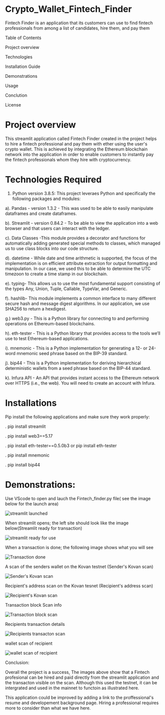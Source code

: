 # Crypto_Wallet_Fintech_Finder
Fintech Finder is an application that its customers can use to find fintech professionals from among a list of candidates, hire them, and pay them

Table of Contents

Project overview

Technologies 

Installation Guide

Demonstrations 

Usage

Conclution

License


# Project overview


This streamlit application called Fintech Finder created in the project helps to hire a fintech professional and pay them with ether using the user's crypto wallet. This is achieved by integrating the Ethereum blockchain network into the application in order to enable customers to instantly pay the fintech professionals whom they hire with cryptocurrency.

# Technologies Required 

1. Python version 3.8.5: This project leveraes Python and specifically the following packages and modules:

a). Pandas - version 1.3.2 - This was used to be able to easily manipulate dataframes and create dataframes.

b). Streamlit - version 0.84.2 - To be able to view the application into a web browser and that users can interact with the ledger.

c). Data Classes -This module provides a decorator and functions for automatically adding generated special methods to classes, which managed us to use class blocks into our code structure.

d).  datetime - While date and time arithmetic is supported, the focus of the implementation is on efficient attribute extraction for output formatting and manipulation. In our case, we used this to be able to determine the UTC timezoon to create a time stamp in our blockchain.

e). typing- This allows us to use the most fundamental support consisting of the types Any, Union, Tuple, Callable, TypeVar, and Generic.

f). hashlib- This module implements a common interface to many different secure hash and message digest algorithms. In our application, we use SHA256 to return a hexdigest.

g.) web3.py - This is a Python library for connecting to and performing operations on Ethereum-based blockchains.

h). eth-tester - This is a Python library that provides access to the tools we’ll use to test Ethereum-based applications.

i). mnemonic - This is a Python implementation for generating a 12- or 24-word mnemonic seed phrase based on the BIP-39 standard.

j). bip44 - This is a Python implementation for deriving hierarchical deterministic wallets from a seed phrase based on the BIP-44 standard.

k). Infura API - An API that provides instant access to the Ethereum network over HTTPS (i.e., the web). You will need to create an account with Infura.

# Installations

Pip install the following applications and make sure they work properly:


. pip install streamlit

. pip install web3==5.17

. pip install eth-tester==0.5.0b3 or pip install eth-tester

. pip install mnemonic

. pip install bip44

# Demonstrations:

Use VScode to open and lauch the Fintech_finder.py file( see the image below for the launch area)

![streamlit launched ](https://github.com/shangfii/Crypto_Wallet_Fintech_Finder/blob/main/Fintech_finder/Images/Streamlit_app_launch.png)

When streamlit opens; the left site should look like the image below(Streamlit ready for transaction)

![streamlit ready for use](https://github.com/shangfii/Crypto_Wallet_Fintech_Finder/blob/main/Fintech_finder/Images/Streamlit_interacton_Fintech_finder.png)

When a transaction is done; the following image shows what you will see 

![Transaction done](https://github.com/shangfii/Crypto_Wallet_Fintech_Finder/blob/main/Fintech_finder/Images/transactions_done.png)

A scan of the senders wallet on the Kovan testnet (Sender's Kovan scan)

![Sender's Kovan scan](https://github.com/shangfii/Crypto_Wallet_Fintech_Finder/blob/main/Fintech_finder/Images/Sender_Kovanscan.png)

Recipient's address scan on the Kovan tesnet (Recipient's address scan)

![Recipient's Kovan scan](https://github.com/shangfii/Crypto_Wallet_Fintech_Finder/blob/main/Fintech_finder/Images/recipient_got_it.png)

Transaction block Scan info 

![Transaction block scan](https://github.com/shangfii/Crypto_Wallet_Fintech_Finder/blob/main/Fintech_finder/Images/transaction_block.png)

Recipients transaction details 

![Recipients transacton scan](https://github.com/shangfii/Crypto_Wallet_Fintech_Finder/blob/main/Fintech_finder/Images/recipient_transaction_details.png)

wallet scan of recipient 

![wallet scan of recipient](https://github.com/shangfii/Crypto_Wallet_Fintech_Finder/blob/main/Fintech_finder/Images/recipient_got_it.png)

Conclusion:

Overall the project is a success, The images above show that a Fintech profesional can be hired and paid directly from the streamlit application and the transacton visible on the scan. Although this used the testnet, it can be intergrated and used in the mainnet to functoin as illustrated here. 

This application could be improved by adding a link to the proffessional's resume and developement background page. Hiring a professional requires more to consider than what we have here.




